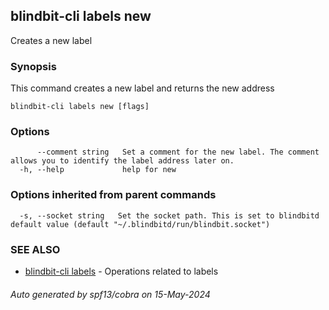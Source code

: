 ## blindbit-cli labels new

Creates a new label

### Synopsis

This command creates a new label and returns the new address

```
blindbit-cli labels new [flags]
```

### Options

```
      --comment string   Set a comment for the new label. The comment allows you to identify the label address later on.
  -h, --help             help for new
```

### Options inherited from parent commands

```
  -s, --socket string   Set the socket path. This is set to blindbitd default value (default "~/.blindbitd/run/blindbit.socket")
```

### SEE ALSO

* [blindbit-cli labels](blindbit-cli_labels.md)	 - Operations related to labels

###### Auto generated by spf13/cobra on 15-May-2024
